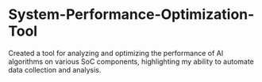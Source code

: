 # System-Performance-Optimization-Tool
Created a tool for analyzing and optimizing the performance of AI algorithms on various SoC components, highlighting my ability to automate data collection and analysis.

